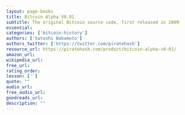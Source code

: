 ```yaml
---
layout: page-books
title: Bitcoin Alpha V0.01
subtitle: The original Bitcoin source code, first released in 2009
essential: 
categories: ['bitcoin-history']
authors: ['Satoshi Nakamoto']
authors_twitter: ['https://twitter.com/piratehash']
resource_url: https://piratehash.com/product/bitcoin-alpha-v0-01/
amazon_url: 
wikipedia_url: 
free_url: 
rating_order: 
lesson: ['']
quote: ""
audio_url: 
free_audio_url: 
goodreads_url: 
description: ""
---
```

